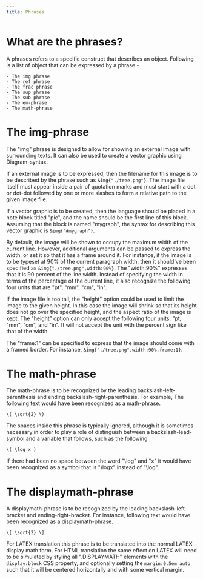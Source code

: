 ```yaml
---
title: Phrases
---
```


# What are the phrases?

A phrases refers to a specific construct that
describes an object. Following is a list of 
object that can be expressed by a phrase -

~~~
- The img phrase
- The ref phrase
- The frac phrase
- The sup phrase
- The sub phrase
- The em-phrase
- The math-phrase
~~~

# The img-phrase 

The "img" phrase is designed to allow for showing an external
image with surrounding texts. It can also be used to create a 
vector graphic using Diagram-syntax. 

If an external image is to be expressed, then the filename 
for this image is to be described by the phrase such as
``&img{"./tree.png"}``.  The image file itself must appear
inside a pair of quotation marks and must
start with a dot or dot-dot followed by one or more 
slashes to form a relative path to the given image file. 

If a vector graphic is to be created, then the language 
should be placed in a note block titled "pic", and the name
should be the first line of this block. Assuming that
the block is named "mygraph", the syntax for describing
this vector graphic is ``&img{"#mygraph"}``. 

By default, the image will be shown to occupy the maximum
width of the current line. However, additional
arguments can be passed to express the width, or set it
so that it has a frame around it.
For instance, if the image is to be
typeset at 90% of the current paragraph width, then
it should've been specified as ``&img{"./tree.png",width:90%}``.
The "width:90%" expresses that it is 90 percent of the line width.
Instead of specifying the width in terms of the percentage of the 
current line, it also recognize the following
four units that are "pt", "mm", "cm", "in".

If the image file is too tall, the "height" option could be used
to limit the image to the given height. In this case the image will
shrink so that its height does not go over the specified height,
and the aspect ratio of the image is kept. The "height" option
can only accept the following four units: "pt, "mm", "cm", and "in".
It will not accept the unit with the percent sign like that
of the width. 

The "frame:1" can be specified to express that the image should
come with a framed border. For instance,
``&img{"./tree.png",width:90%,frame:1}``.

# The math-phrase

The math-phrase is to be recognized by the leading backslash-left-parenthesis
and ending backslash-right-parenthesis. For example, The following text
would have been recognized as a math-phrase.

    \( \sqrt{2} \)

The spaces inside this phrase is typically ignored, although it is
sometimes necessary in order to play a role of distinguish between a 
backslash-lead-symbol and a variable that follows, such as the following

    \( \log x )

If there had been no space between the word "\log" and "x" it would have been
recognized as a symbol that is "\logx" instead of "\log".

# The displaymath-phrase

A displaymath-phrase is to be recognized by the leading backslash-left-bracket
and ending-right-bracket. For instance, following text would have been
recognized as a displaymath-phrase.

    \[ \sqrt{2} \]

For LATEX translation this phrase is to be translated into the normal LATEX
display math form. For HTML translation the same effect on LATEX will need to be
simulated by styling all ".DISPLAYMATH" elements
with the ``display:block`` CSS property, and optionally setting
the ``margin:0.5em auto`` such that it will be centered horizontally and with
some vertical margin.






